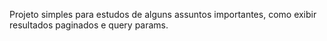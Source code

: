 Projeto simples para estudos de alguns assuntos importantes, como exibir resultados paginados e query params.
